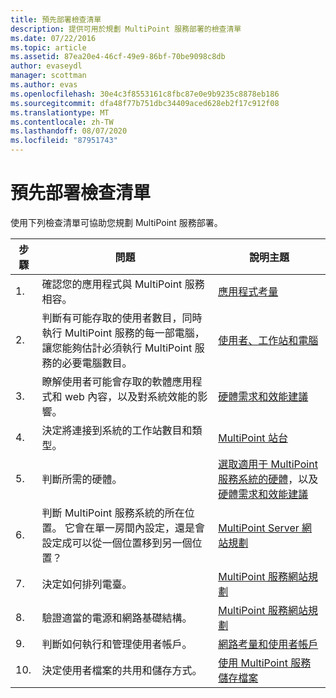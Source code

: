 ```yaml
---
title: 預先部署檢查清單
description: 提供可用於規劃 MultiPoint 服務部署的檢查清單
ms.date: 07/22/2016
ms.topic: article
ms.assetid: 87ea20e4-46cf-49e9-86bf-70be9098c8db
author: evaseydl
manager: scottman
ms.author: evas
ms.openlocfilehash: 30e4c3f8553161c8fbc87e0e9b9235c8878eb186
ms.sourcegitcommit: dfa48f77b751dbc34409aced628eb2f17c912f08
ms.translationtype: MT
ms.contentlocale: zh-TW
ms.lasthandoff: 08/07/2020
ms.locfileid: "87951743"
---
```

# <a name="predeployment-checklist"></a>預先部署檢查清單
使用下列檢查清單可協助您規劃 MultiPoint 服務部署。

|步驟|問題|說明主題|
|--------|---------|--------------|
|1.|確認您的應用程式與 MultiPoint 服務相容。|[應用程式考量](Application-Considerations.md)|
|2.|判斷有可能存取的使用者數目，同時執行 MultiPoint 服務的每一部電腦，讓您能夠估計必須執行 MultiPoint 服務的必要電腦數目。|[使用者、工作站和電腦](MultiPoint-services-Site-Planning.md#users-stations-and-computers)|
|3.|瞭解使用者可能會存取的軟體應用程式和 web 內容，以及對系統效能的影響。|[硬體需求和效能建議](hardware-and-performance-recommendations.md)|
|4.|決定將連接到系統的工作站數目和類型。|[MultiPoint 站台](MultiPoint-services-Stations.md)|
|5.|判斷所需的硬體。|[選取適用于 MultiPoint 服務系統的硬體](Selecting-Hardware-for-Your-MultiPoint-services-System.md)，以及[硬體需求和效能建議](hardware-and-performance-recommendations.md)|
|6.|判斷 MultiPoint 服務系統的所在位置。 它會在單一房間內設定，還是會設定成可以從一個位置移到另一個位置？|[MultiPoint Server 網站規劃](MultiPoint-services-Site-Planning.md)|
|7.|決定如何排列電臺。|[MultiPoint 服務網站規劃](MultiPoint-services-Site-Planning.md)|
|8.|驗證適當的電源和網路基礎結構。|[MultiPoint 服務網站規劃](MultiPoint-services-Site-Planning.md)|
|9.|判斷如何執行和管理使用者帳戶。|[網路考量和使用者帳戶](Network-Considerations-and-User-Accounts.md)|
|10.|決定使用者檔案的共用和儲存方式。|[使用 MultiPoint 服務儲存檔案](Storing-Files-with-MultiPoint-services.md)|